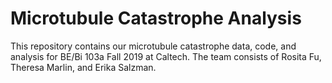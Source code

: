 # Microtubule Catastrophe Analysis

This repository contains our microtubule catastrophe data, code, and analysis for BE/Bi 103a Fall 2019 at Caltech. The team consists of Rosita Fu, Theresa Marlin, and Erika Salzman.
